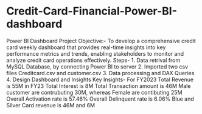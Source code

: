 # Credit-Card-Financial-Power-BI-dashboard
Power BI Dashboard
Project Objective:- To develop a comprehensive credit card weekly dashboard that provides real-time insights into key performance metrics and trends, enabling stakeholders to monitor and analyze credit card operations effectively.
Steps- 1. Data retrival from MySQL Database, by connecting Power BI to server 2. Imported two csv files Creditcard.csv and customer.csv 3. Data processing and DAX Queries 4. Design Dashboard and Insights
Key Insights- For FY2023
Total Revenue is 55M in FY23
              Total Interest is 8M
              Total Transaction amount is 46M
              Male customer are contrubuting 30M, whereas Female are contibuting 25M
              Overall Activation rate is 57.46%
              Overall Delinquent rate is 6.06%
              Blue and Silver Card revenue is 46M and 6M
